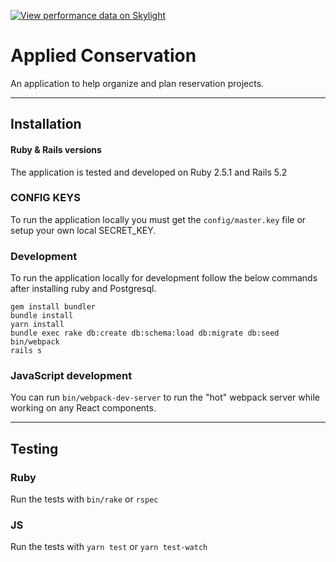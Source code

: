 [![View performance data on Skylight](https://badges.skylight.io/status/YXisuAn0Mhjx.svg?token=eiduhCn1sTWYwLsdC-8NcDtsPjdzfm3ISdDY64SBkps)](https://www.skylight.io/app/applications/YXisuAn0Mhjx)

# Applied Conservation

An application to help organize and plan reservation projects.

---

## Installation

#### Ruby & Rails versions

The application is tested and developed on Ruby 2.5.1 and Rails 5.2

### CONFIG KEYS

To run the application locally you must get the `config/master.key` file or setup your
own local SECRET_KEY.

### Development

To run the application locally for development follow the below commands after installing
ruby and Postgresql.

```
gem install bundler
bundle install
yarn install
bundle exec rake db:create db:schema:load db:migrate db:seed
bin/webpack
rails s
```

### JavaScript development

You can run `bin/webpack-dev-server` to run the "hot" webpack server while working
on any React components.

---

## Testing

### Ruby

Run the tests with `bin/rake` or `rspec`

### JS

Run the tests with `yarn test` or `yarn test-watch`
